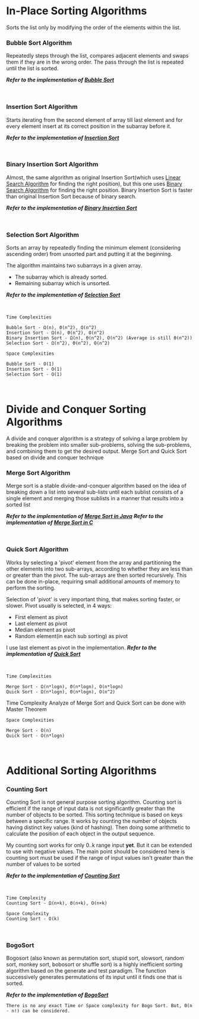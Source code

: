 # In-Place Sorting Algorithms
Sorts the list only by modifying the order of the elements within the list.
### Bubble Sort Algorithm
Repeatedly steps through the list, compares adjacent elements and swaps them if they are in the wrong order. The pass through the list is repeated until the list is sorted.

***Refer to the implementation of [Bubble Sort](https://github.com/ferhad2207/Data-Structures-and-Algorithms/blob/master/Algorithms/Sorting/src/com/ferhad/BubbleSort.java 'BubbleSort.java file')***

<br/>

### Insertion Sort Algorithm
Starts iterating from the second element of array till last element and for every element insert at its correct position in the subarray before it.

***Refer to the implementation of [Insertion Sort](https://github.com/ferhad2207/Data-Structures-and-Algorithms/blob/master/Algorithms/Sorting/src/com/ferhad/InsertionSort.java 'InsertionSort.java file')***

<br/>

### Binary Insertion Sort Algorithm
Almost, the same algorithm as original Insertion Sort(which uses [Linear Search Algorithm](https://github.com/ferhad2207/Data-Structures-and-Algorithms/blob/master/Algorithms/Searching/src/com/ferhad/LinearSearch.java 'LinearSearch.java file') for finding the right position), but this one uses [Binary Search Algorithm](https://github.com/ferhad2207/Data-Structures-and-Algorithms/blob/master/Algorithms/Searching/src/com/ferhad/BinarySearch.java 'BinarySearch.java file') for finding the right position. Binary Insertion Sort is faster than original Insertion Sort because of binary search.

***Refer to the implementation of [Binary Insertion Sort](https://github.com/ferhad2207/Data-Structures-and-Algorithms/blob/master/Algorithms/Sorting/src/com/ferhad/BinaryInsertionSort.java 'BinaryInsertionSort.java file')***

<br/>

### Selection Sort Algorithm
Sorts an array by repeatedly finding the minimum element (considering ascending order) from unsorted part and putting it at the beginning. 

The algorithm maintains two subarrays in a given array.
- The subarray which is already sorted.
- Remaining subarray which is unsorted.

***Refer to the implementation of [Selection Sort](https://github.com/ferhad2207/Data-Structures-and-Algorithms/blob/master/Algorithms/Sorting/src/com/ferhad/SelectionSort.java 'SelectionSort.java file')***

<br/>

```
Time Complexities

Bubble Sort - Ω(n), Θ(n^2), O(n^2)
Insertion Sort - Ω(n), Θ(n^2), O(n^2)
Binary Insertion Sort - Ω(n), Θ(n^2), O(n^2) (Average is still Θ(n^2))
Selection Sort - Ω(n^2), Θ(n^2), O(n^2)
```

```
Space Complexities

Bubble Sort - O(1)
Insertion Sort - O(1)
Selection Sort - O(1)
```

<br/>

# Divide and Conquer Sorting Algorithms
A divide and conquer algorithm is a strategy of solving a large problem by breaking the problem into smaller sub-problems, solving the sub-problems, and combining them to get the desired output.
Merge Sort and Quick Sort based on divide and conquer technique
### Merge Sort Algorithm
Merge sort is a stable divide-and-conquer algorithm based on the idea of breaking down a list into several sub-lists until each sublist consists of a single element and merging those sublists in a manner that results into a sorted list

***Refer to the implementation of [Merge Sort in Java](https://github.com/ferhad2207/Data-Structures-and-Algorithms/blob/master/Algorithms/Sorting/src/com/ferhad/MergeSort.java 'MergeSort.java file')***
***Refer to the implementation of [Merge Sort in C](https://github.com/ferhad2207/Data-Structures-and-Algorithms/blob/master/Algorithms/Sorting/src/com/ferhad/merge_sort.c 'merge_sort.c file')***

<br />

### Quick Sort Algorithm
Works by selecting a 'pivot' element from the array and partitioning the other elements into two sub-arrays, according to whether they are less than or greater than the pivot.
The sub-arrays are then sorted recursively. This can be done in-place, requiring small additional amounts of memory to perform the sorting.

Selection of 'pivot' is very important thing, that makes sorting faster, or slower. Pivot usually is selected, in 4 ways:
- First element as pivot
- Last element as pivot
- Median element as pivot
- Random element(in each sub sorting) as pivot

I use last element as pivot in the implementation. ***Refer to the implementation of [Quick Sort](https://github.com/ferhad2207/Data-Structures-and-Algorithms/blob/master/Algorithms/Sorting/src/com/ferhad/QuickSort.java 'QuickSort.java file')***

<br />

```
Time Complexities

Merge Sort - Ω(n*logn), Θ(n*logn), O(n*logn)
Quick Sort - Ω(n*logn), Θ(n*logn), O(n^2)
```

Time Complexity Analyze of Merge Sort and Quick Sort can be done with Master Theorem

```
Space Complexities

Merge Sort - O(n)
Quick Sort - O(n*logn)
```

<br />

# Additional Sorting Algorithms
### Counting Sort
Counting Sort is not general purpose sorting algorithm. Counting sort is efficient if the range of input data is not significantly greater than the number of objects to be
sorted. This sorting technique is based on keys between a specific range. It works by counting the number of objects having distinct key values (kind of hashing). Then doing
some arithmetic to calculate the position of each object in the output sequence.

My counting sort works for only 0..k range input **yet**. But it can be extended to use with negative values. The main point should be considered here is counting sort
must be used if the range of input values isn't greater than the number of values to be sorted

***Refer to the implementation of [Counting Sort](https://github.com/ferhad2207/Data-Structures-and-Algorithms/blob/master/Algorithms/Sorting/src/com/ferhad/CountingSort.java 'CountingSort.java file')***

<br />

```
Time Complexity
Counting Sort - Ω(n+k), Θ(n+k), O(n+k)
```

```
Space Complexity
Counting Sort - O(k)
```

<br />

### BogoSort
Bogosort (also known as permutation sort, stupid sort, slowsort, random sort, monkey sort, bobosort or shuffle sort) is a highly inefficient sorting algorithm based on the generate and test paradigm. The function successively generates permutations of its input until it finds one that is sorted.

***Refer to the implementation of [BogoSort](https://github.com/ferhad2207/Data-Structures-and-Algorithms/blob/master/Algorithms/Sorting/src/com/ferhad/BogoSort.java 'BogoSort.java file')***

```
There is no any exact Time or Space complexity for Bogo Sort. But, Θ(n · n!) can be considered.
```




